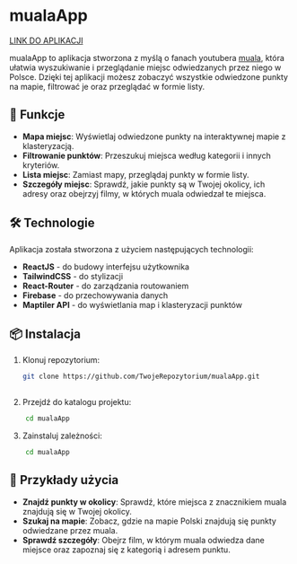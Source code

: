 # mualaApp
[LINK DO APLIKACJI](https://rvabka.github.io/mualaApp/)

mualaApp to aplikacja stworzona z myślą o fanach youtubera [muala](https://www.youtube.com/@ksiazulo), która ułatwia wyszukiwanie i przeglądanie miejsc odwiedzanych przez niego w Polsce. Dzięki tej aplikacji możesz zobaczyć wszystkie odwiedzone punkty na mapie, filtrować je oraz przeglądać w formie listy.

## 🚀 Funkcje

- **Mapa miejsc**: Wyświetlaj odwiedzone punkty na interaktywnej mapie z klasteryzacją.
- **Filtrowanie punktów**: Przeszukuj miejsca według kategorii i innych kryteriów.
- **Lista miejsc**: Zamiast mapy, przeglądaj punkty w formie listy.
- **Szczegóły miejsc**: Sprawdź, jakie punkty są w Twojej okolicy, ich adresy oraz obejrzyj filmy, w których muala odwiedzał te miejsca.

## 🛠️ Technologie

Aplikacja została stworzona z użyciem następujących technologii:

- **ReactJS** - do budowy interfejsu użytkownika
- **TailwindCSS** - do stylizacji
- **React-Router** - do zarządzania routowaniem
- **Firebase** - do przechowywania danych
- **Maptiler API** - do wyświetlania map i klasteryzacji punktów

## 📦 Instalacja

1. Klonuj repozytorium:

   ```bash
   git clone https://github.com/TwojeRepozytorium/mualaApp.git
      
2. Przejdź do katalogu projektu:

```bash
    cd mualaApp
```
3. Zainstaluj zależności:
  ```bash
      cd mualaApp
  ```

## 📍 Przykłady użycia
 - **Znajdź punkty w okolicy**: Sprawdź, które miejsca z znacznikiem muala znajdują się w Twojej okolicy.
- **Szukaj na mapie**: Zobacz, gdzie na mapie Polski znajdują się punkty odwiedzane przez muala.
- **Sprawdź szczegóły**: Obejrz film, w którym muala odwiedza dane miejsce oraz zapoznaj się z kategorią i adresem punktu.
